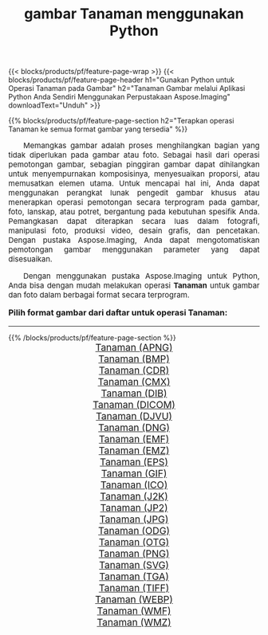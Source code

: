 ﻿---
title: gambar Tanaman menggunakan Python 
weight: 3920
url: /id/python-net/crop/ 
lang: id
langdirlevel: 2
locales: zh-hans,ja,it,ru,de,es,fr,nl,id,lt,pl,pt,vi,tr,ko,zh-hant,ar,hi,th,sv,cs,uk,he
description: Menerapkan pustaka Aspose.Imaging ke gambar dan foto Tanaman menggunakan aplikasi Python dan API server Anda sendiri.
---

{{< blocks/products/pf/feature-page-wrap >}}
{{< blocks/products/pf/feature-page-header h1="Gunakan Python untuk Operasi Tanaman pada Gambar" h2="Tanaman Gambar melalui Aplikasi Python Anda Sendiri Menggunakan Perpustakaan Aspose.Imaging" downloadText="Unduh" >}}


{{% blocks/products/pf/feature-page-section  h2="Terapkan operasi Tanaman ke semua format gambar yang tersedia" %}}
<p align="justify" style="text-indent:2em;font-size:15px;">
Memangkas gambar adalah proses menghilangkan bagian yang tidak diperlukan pada gambar atau foto. Sebagai hasil dari operasi pemotongan gambar, sebagian pinggiran gambar dapat dihilangkan untuk menyempurnakan komposisinya, menyesuaikan proporsi, atau memusatkan elemen utama. Untuk mencapai hal ini, Anda dapat menggunakan perangkat lunak pengedit gambar khusus atau menerapkan operasi pemotongan secara terprogram pada gambar, foto, lanskap, atau potret, bergantung pada kebutuhan spesifik Anda. Pemangkasan dapat diterapkan secara luas dalam fotografi, manipulasi foto, produksi video, desain grafis, dan pencetakan. Dengan pustaka Aspose.Imaging, Anda dapat mengotomatiskan pemotongan gambar menggunakan parameter yang dapat disesuaikan.
</p>
<p align="justify" style="text-indent:2em;font-size:15px;">
Dengan menggunakan pustaka Aspose.Imaging untuk Python, Anda bisa dengan mudah melakukan operasi <b>Tanaman</b> untuk gambar dan foto dalam berbagai format secara terprogram.
</p>
<h3 style="margin-top:16px;">
Pilih format gambar dari daftar untuk operasi Tanaman:
</h3>
<hr/>
{{% /blocks/products/pf/feature-page-section %}}
<div class="container-fluid productfamilypage bg-gray">
    <div class="convertypes bg-gray agp-content section">
        <div class="container">
		<div class="row other-converters" style="gap: 10px;font-size: 19px;text-align:center;">
		    <div class='col-md-3 other-converter remove-lp remove-rp'><a href="/imaging/id/python-net/crop/apng/" style="padding:15px;">Tanaman (APNG)</a></div><div class='col-md-3 other-converter remove-lp remove-rp'><a href="/imaging/id/python-net/crop/bmp/" style="padding:15px;">Tanaman (BMP)</a></div><div class='col-md-3 other-converter remove-lp remove-rp'><a href="/imaging/id/python-net/crop/cdr/" style="padding:15px;">Tanaman (CDR)</a></div><div class='col-md-3 other-converter remove-lp remove-rp'><a href="/imaging/id/python-net/crop/cmx/" style="padding:15px;">Tanaman (CMX)</a></div><div class='col-md-3 other-converter remove-lp remove-rp'><a href="/imaging/id/python-net/crop/dib/" style="padding:15px;">Tanaman (DIB)</a></div><div class='col-md-3 other-converter remove-lp remove-rp'><a href="/imaging/id/python-net/crop/dicom/" style="padding:15px;">Tanaman (DICOM)</a></div><div class='col-md-3 other-converter remove-lp remove-rp'><a href="/imaging/id/python-net/crop/djvu/" style="padding:15px;">Tanaman (DJVU)</a></div><div class='col-md-3 other-converter remove-lp remove-rp'><a href="/imaging/id/python-net/crop/dng/" style="padding:15px;">Tanaman (DNG)</a></div><div class='col-md-3 other-converter remove-lp remove-rp'><a href="/imaging/id/python-net/crop/emf/" style="padding:15px;">Tanaman (EMF)</a></div><div class='col-md-3 other-converter remove-lp remove-rp'><a href="/imaging/id/python-net/crop/emz/" style="padding:15px;">Tanaman (EMZ)</a></div><div class='col-md-3 other-converter remove-lp remove-rp'><a href="/imaging/id/python-net/crop/eps/" style="padding:15px;">Tanaman (EPS)</a></div><div class='col-md-3 other-converter remove-lp remove-rp'><a href="/imaging/id/python-net/crop/gif/" style="padding:15px;">Tanaman (GIF)</a></div><div class='col-md-3 other-converter remove-lp remove-rp'><a href="/imaging/id/python-net/crop/ico/" style="padding:15px;">Tanaman (ICO)</a></div><div class='col-md-3 other-converter remove-lp remove-rp'><a href="/imaging/id/python-net/crop/j2k/" style="padding:15px;">Tanaman (J2K)</a></div><div class='col-md-3 other-converter remove-lp remove-rp'><a href="/imaging/id/python-net/crop/jp2/" style="padding:15px;">Tanaman (JP2)</a></div><div class='col-md-3 other-converter remove-lp remove-rp'><a href="/imaging/id/python-net/crop/jpg/" style="padding:15px;">Tanaman (JPG)</a></div><div class='col-md-3 other-converter remove-lp remove-rp'><a href="/imaging/id/python-net/crop/odg/" style="padding:15px;">Tanaman (ODG)</a></div><div class='col-md-3 other-converter remove-lp remove-rp'><a href="/imaging/id/python-net/crop/otg/" style="padding:15px;">Tanaman (OTG)</a></div><div class='col-md-3 other-converter remove-lp remove-rp'><a href="/imaging/id/python-net/crop/png/" style="padding:15px;">Tanaman (PNG)</a></div><div class='col-md-3 other-converter remove-lp remove-rp'><a href="/imaging/id/python-net/crop/svg/" style="padding:15px;">Tanaman (SVG)</a></div><div class='col-md-3 other-converter remove-lp remove-rp'><a href="/imaging/id/python-net/crop/tga/" style="padding:15px;">Tanaman (TGA)</a></div><div class='col-md-3 other-converter remove-lp remove-rp'><a href="/imaging/id/python-net/crop/tiff/" style="padding:15px;">Tanaman (TIFF)</a></div><div class='col-md-3 other-converter remove-lp remove-rp'><a href="/imaging/id/python-net/crop/webp/" style="padding:15px;">Tanaman (WEBP)</a></div><div class='col-md-3 other-converter remove-lp remove-rp'><a href="/imaging/id/python-net/crop/wmf/" style="padding:15px;">Tanaman (WMF)</a></div><div class='col-md-3 other-converter remove-lp remove-rp'><a href="/imaging/id/python-net/crop/wmz/" style="padding:15px;">Tanaman (WMZ)</a></div>
                </div>
        </div>
    </div>
</div>
<br/>
